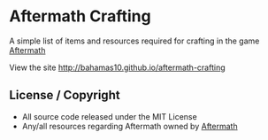Aftermath Crafting
==================

A simple list of items and resources required for crafting in
the game [Aftermath](http://www.willyousurvive.com/)

View the site http://bahamas10.github.io/aftermath-crafting

License / Copyright
-------------------

- All source code released under the MIT License
- Any/all resources regarding Aftermath owned by [Aftermath](http://willyousurvive.com)
